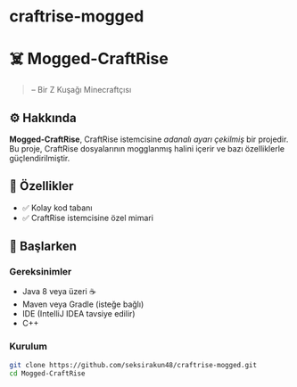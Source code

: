 # craftrise-mogged
# ☠️ Mogged-CraftRise 

> – Bir Z Kuşağı Minecraftçısı

## ⚙️ Hakkında

**Mogged-CraftRise**, CraftRise istemcisine *adanalı ayarı çekilmiş* bir projedir. Bu proje, CraftRise dosyalarının mogglanmış halini içerir ve bazı özelliklerle güçlendirilmiştir.

## 🧩 Özellikler

- ✅ Kolay kod tabanı
- ✅ CraftRise istemcisine özel mimari

## 🚀 Başlarken

### Gereksinimler

- Java 8 veya üzeri ☕  
- Maven veya Gradle (isteğe bağlı)
- IDE (IntelliJ IDEA tavsiye edilir)
- C++

### Kurulum

```bash
git clone https://github.com/seksirakun48/craftrise-mogged.git
cd Mogged-CraftRise
